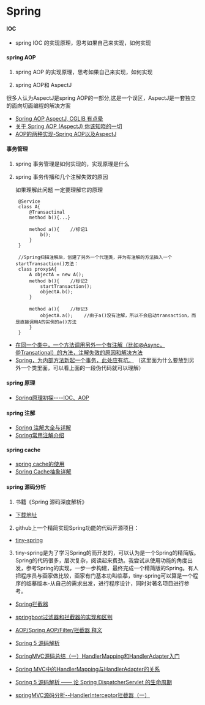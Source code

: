 Spring
=======

#### IOC

 - spring IOC 的实现原理，思考如果自己来实现，如何实现
 
#### spring AOP

1. spring AOP 的实现原理，思考如果自己来实现，如何实现

2. spring AOP和 AspectJ 
  
  很多人认为AspectJ是spring AOP的一部分,这是一个误区，AspectJ是一套独立的面向切面编程的解决方案
  
- [Spring AOP,AspectJ, CGLIB 有点晕](https://www.jianshu.com/p/fe8d1e8bd63e)
- [关于 Spring AOP (AspectJ) 你该知晓的一切](https://blog.csdn.net/javazejian/article/details/56267036)
- [AOP的两种实现-Spring AOP以及AspectJ](https://blog.csdn.net/dm_vincent/article/details/57526325)

#### 事务管理
1. spring 事务管理是如何实现的，实现原理是什么

2. spring 事务传播和几个注解失效的原因
    
    如果理解此问题 一定要理解它的原理
    
        @Service
        class A{
            @Transactinal
            method b(){...}
            
            method a(){    //标记1
                b();
            }
        }
         
        //Spring扫描注解后，创建了另外一个代理类，并为有注解的方法插入一个startTransaction()方法：
        class proxy$A{
            A objectA = new A();
            method b(){    //标记2
                startTransaction();
                objectA.b();
            }
         
            method a(){    //标记3
                objectA.a();    //由于a()没有注解，所以不会启动transaction，而是直接调用A的实例的a()方法
            }
        }
    
- [在同一个类中，一个方法调用另外一个有注解（比如@Async，@Transational）的方法，注解失效的原因和解决方法](https://blog.csdn.net/ClementAD/article/details/47339519)
- [Spring，为内部方法新起一个事务，此处应有坑。](https://www.cnblogs.com/yougewe/p/7466677.html)  （这里面为什么要放到另外一个类里面，可以看上面的一段伪代码就可以理解）

#### spring 原理
- [Spring原理初探----IOC、AOP](https://www.jianshu.com/p/c403609185a5)

#### spring 注解

- [Spring 注解大全与详解](https://blog.csdn.net/weixin_37490221/article/details/78406810)
- [Spring常用注解介绍](https://blog.csdn.net/u010648555/article/details/76299467)

#### spring cache

- [spring cache的使用](https://www.jianshu.com/p/49fc4065201a)
- [Spring Cache抽象详解](http://jinnianshilongnian.iteye.com/blog/2001040/)

#### spring 源码分析

1. 书籍《Spring 源码深度解析》

- [下载地址](https://www.jianshu.com/p/65958f5af34a)

2. github上一个精简实现Spring功能的代码开源项目：

- [tiny-spring](https://github.com/code4craft/tiny-spring)

3. tiny-spring是为了学习Spring的而开发的，可以认为是一个Spring的精简版。Spring的代码很多，层次复杂，阅读起来费劲。我尝试从使用功能的角度出发，参考Spring的实现，一步一步构建，最终完成一个精简版的Spring。有人把程序员与画家做比较，画家有门基本功叫临摹，tiny-spring可以算是一个程序的临摹版本-从自己的需求出发，进行程序设计，同时对著名项目进行参考。

- [Spring拦截器](https://blog.csdn.net/lzy_lizhiyang/article/details/48002645)
- [springboot过滤器和拦截器的实现和区别](https://segmentfault.com/a/1190000012072060)
- [AOP/Spring AOP/Filter/拦截器 释义](https://www.jianshu.com/p/b1e4f7ae45cf)


- [Spring 5 源码解析](http://www.iocoder.cn/Spring/good-collection/)
- [SpringMVC源码总结（一）HandlerMapping和HandlerAdapter入门](http://lgbolgger.iteye.com/blog/2105101)
- [Spring MVC中的HandlerMapping与HandlerAdapter的关系](https://www.cnblogs.com/ASPNET2008/p/6278206.html)
- [Spring 5 源码解析 —— 论 Spring DispatcherServlet 的生命周期](http://www.iocoder.cn/Spring/DispatcherServlet/)
- [springMVC源码分析--HandlerInterceptor拦截器（一）](https://blog.csdn.net/qq924862077/article/details/53524507)  